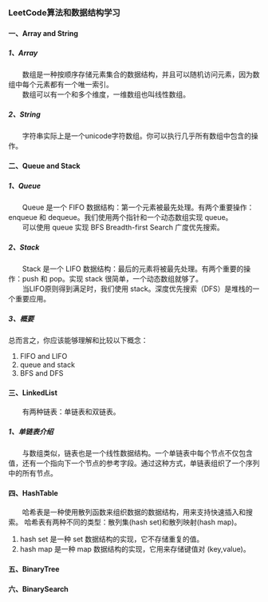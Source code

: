 ### LeetCode算法和数据结构学习

#### 一、Array and String
##### 1、Array
&emsp;&emsp;数组是一种按顺序存储元素集合的数据结构，并且可以随机访问元素，因为数组中每个元素都有一个唯一索引。<br>
&emsp;&emsp;数组可以有一个和多个维度，一维数组也叫线性数组。
##### 2、String
&emsp;&emsp;字符串实际上是一个unicode字符数组。你可以执行几乎所有数组中包含的操作。

#### 二、Queue and Stack
##### 1、Queue
&emsp;&emsp;Queue 是一个 FIFO 数据结构：第一个元素被最先处理。有两个重要操作：enqueue 和 dequeue。我们使用两个指针和一个动态数组实现 queue。<br>
&emsp;&emsp;可以使用 queue 实现 BFS Breadth-first Search 广度优先搜索。
##### 2、Stack
&emsp;&emsp;Stack 是一个 LIFO 数据结构：最后的元素将被最先处理。有两个重要的操作：push 和 pop。实现 stack 很简单，一个动态数组就够了。<br>
&emsp;&emsp;当LIFO原则得到满足时，我们使用 stack。深度优先搜索（DFS）是堆栈的一个重要应用。
##### 3、概要
总而言之，你应该能够理解和比较以下概念：
1. FIFO and LIFO
2. queue and stack
3. BFS and DFS

#### 三、LinkedList
&emsp;&emsp;有两种链表：单链表和双链表。
##### 1、单链表介绍
&emsp;&emsp;与数组类似，链表也是一个线性数据结构。一个单链表中每个节点不仅包含值，还有一个指向下一个节点的参考字段。通过这种方式，单链表组织了一个序列中的所有节点。

#### 四、HashTable
&emsp;&emsp;哈希表是一种使用散列函数来组织数据的数据结构，用来支持快速插入和搜索。
哈希表有两种不同的类型：散列集(hash set)和散列映射(hash map)。
1. hash set 是一种 set 数据结构的实现，它不存储重复的值。
2. hash map 是一种 map 数据结构的实现，它用来存储键值对 (key,value)。

#### 五、BinaryTree

#### 六、BinarySearch


